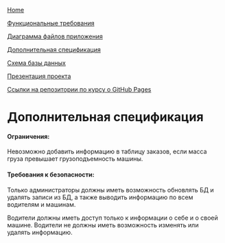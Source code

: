 [Home](../index.md)    

[Функциональные требования](functionalRequirements.md) 

[Диаграмма файлов приложения](applicationFileDiagram.md)

[Дополнительная спецификация](additionalSpecification.md)

[Схема базы данных](databaseSchema.md)

[Презентация проекта](projectPresentation.md)        

[Ссылки на репозитории по курсу о GitHub Pages](linksToRepositories.md)

# Дополнительная спецификация

#### Ограничения:
Невозможно добавить информацию в таблицу заказов, если масса груза превышает грузоподъемность машины.

#### Требования к безопасности:
Только администраторы должны иметь возможность обновлять БД и удалять записи из БД, а также выводить информацию по всем водителям и машинам.

Водители должны иметь доступ только к информации о себе и о своей машине. Водители не должны иметь возможность изменять или удалять информацию.
